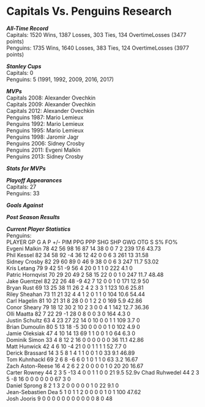 # Capitals Vs. Penguins Research

***All-Time Record***<br />
Capitals: 1520 Wins, 1387 Losses, 303 Ties, 134 OvertimeLosses (3477 points)<br />
Penguins: 1735 Wins, 1640 Losses, 383 Ties, 124 OvertimeLosses (3977 points)<br />

***Stanley Cups***<br />
Capitals: 0<br />
Penguins: 5 (1991, 1992, 2009, 2016, 2017)<br />

***MVPs***<br />
Capitals 2008: Alexander Ovechkin<br />
Capitals 2009: Alexander Ovechkin<br />
Capitals 2012: Alexander Ovechkin<br />
Penguins 1987: Mario Lemieux <br />
Penguins 1992: Mario Lemieux<br />
Penguins 1995: Mario Lemieux<br />
Penguins 1998: Jaromir Jagr<br />
Penguins 2006: Sidney Crosby<br />
Penguins 2011: Evgeni Malkin<br />
Penguins 2013: Sidney Crosby<br />

***Stats for MVPs***<br />


***Playoff Appearances***<br />
Capitals: 27<br />
Penguins: 33<br />

***Goals Against***<br />


***Post Season Results***<br />


***Current Player Statistics***<br />
         Penguins:     <br />
 PLAYER             GP G A P +/- PIM PPG PPP SHG SHP GWG OTG S S% FO%<br />
 Evgeni Malkin      78	42	56	98	16	87	14	38	0	0	7	2	239	17.6	43.73<br />
 Phil Kessel	      82	34	58	92	-4	36	12	42	0	0	6	3	261	13	31.58<br />
 Sidney Crosby	    82	29	60	89	0	46	9	38	0	0	6	3	247	11.7	53.02<br />
 Kris Letang	      79	9	42	51	-9	56	4	20	0	1	1	0	222	4.1	0<br />
 Patric Hornqvist	  70	29	20	49	2	58	15	22	0	0	1	0	247	11.7	48.48<br />
 Jake Guentzel    	82	22	26	48	-9	42	7	12	0	0	1	0	171	12.9	50<br />
 Bryan Rust	        69	13	25	38	11	26	2	4	2	3	3	1	123	10.6	25.81<br />
 Riley Sheahan	    73	11	21	32	4	4	1	2	0	1	1	0	104	10.6	54.44<br />
 Carl Hagelin	      81	10	21	31	8	28	0	0	1	2	2	0	169	5.9	42.86<br />
 Conor Sheary	      79	18	12	30	2	10	2	3	0	0	4	1	142	12.7	36.36<br />
 Olli Maatta	      82	7	22	29	-1	28	0	8	0	0	3	0	164	4.3	0<br />
 Justin Schultz	    63	4	23	27	22	14	0	10	0	0	1	1	109	3.7	0<br />
 Brian Dumoulin	    80	5	13	18	-5	30	0	0	0	0	1	0	102	4.9	0<br />
 Jamie Oleksiak	    47	4	10	14	13	69	1	1	0	0	1	0	64	6.3	0<br />
 Dominik Simon	    33	4	8	12	2	16	0	0	0	0	0	0	36	11.1	42.86<br />
 Matt Hunwick	      42	4	6	10	-4	21	0	0	1	1	1	1	52	7.7	0<br />
 Derick Brassard	  14	3	5	8	1	4	1	1	0	0	1	0	33	9.1	46.89<br />
 Tom Kuhnhackl	    69	2	6	8	-6	6	0	1	0	1	1	0	63	3.2	16.67<br />
 Zach Aston-Reese	  16	4	2	6	2	2	0	0	0	0	1	0	20	20	16.67<br />
 Carter Rowney	    44	2	3	5	-13	4	0	0	1	1	0	0	21	9.5	52.9v
 Chad Ruhwedel	    44	2	3	5	-8	16	0	0	0	0	0	0	67	3	0<br />
 Daniel Sprong	    8	2	1	3	2	0	0	0	0	0	1	0	22	9.1	0<br />
 Jean-Sebastien Dea	5	1	0	1	1	2	0	0	0	0	1	0	1	100	47.62<br />
 Josh Jooris	      9	0	0	0	0	0	0	0	0	0	0	0	8	0	48<br />
